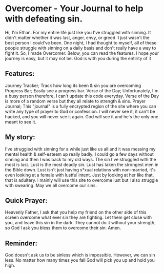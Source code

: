 # Overcomer - Your Journal to help with defeating sin.


Hi, I'm Ethan. For my entire life just like you I've struggled with sinning. It didn't matter whether it was lust, anger, envy, or greed. I just wasn't the best person I could've been.
One night, I had thought to myself, all of these people struggle with sinning on a daily basis and don't really have a way to fight it. So, I made Overcomer. 
Below, you can read the features. I hope your journey is easy, but it may not be. God is with you during the entirity of it


## Features:
Journey Tracker; Track how long its been & sin you are overcoming
Progress Bar; Easily see a progress bar.
Verse of the Day; Unfortunately, I'm a busy person therefore, I can't update this code everyday. Verse of the Day is more of a random verse but they all relate to strength & sins.
Prayer Journal; This "journal" is a fully encrypted region of the site where you can write any type of prayer to God or confession. I will never see it, it can't be hacked, and you will never see it again. God will see it and he's the only one meant to see it.


## My story:
I've struggled with sinning for a while just like us all and it was messing my mental health & self-esteem up really badly. I could go a few days without sinning and then I was back to my old ways. The sin I've struggled with the most is lust. Lust is the most deadly sin. Lust has taken the strongest men in the Bible down. Lust isn't just having s*xual relations with non-married, it's even looking at a female with lustful intent. Just by looking at her like that, that is adultery. I mainly will use this site to overcome lust but I also struggle with swearing. May we all overcome our sins.


## Quick Prayer:
Heavenly Father, I ask that you help my friend on the other side of this screen overcome what ever sin they are fighting. Let them get close with you, and leave this sin in the dark. They cannot do it without your strength, so God I ask you bless them to overcome their sin. Amen.

## Reminder:
God doesn't ask us to be sinless which is impossible. However, we can sin less. No matter how many times you fall God will pick you up and hold you high.
